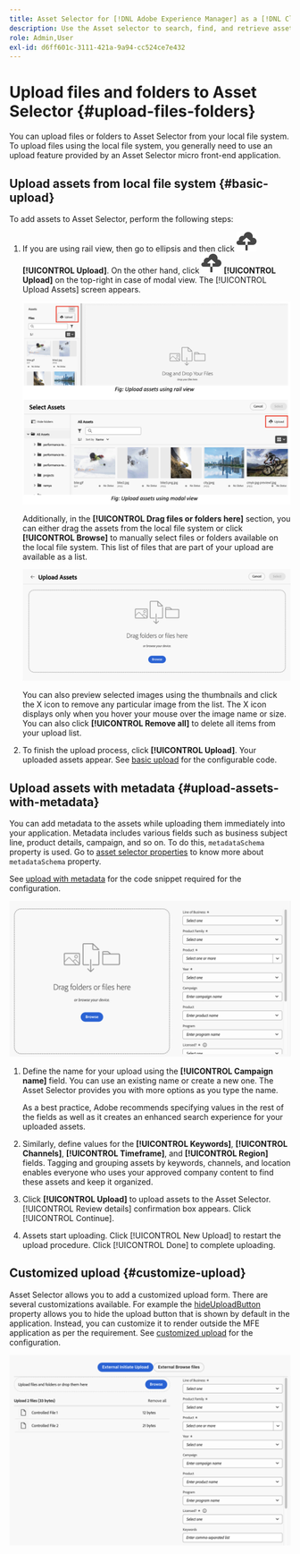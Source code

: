 ```yaml
---
title: Asset Selector for [!DNL Adobe Experience Manager] as a [!DNL Cloud Service]
description: Use the Asset selector to search, find, and retrieve assets' metadata and renditions within your application.
role: Admin,User
exl-id: d6ff601c-3111-421a-9a94-cc524ce7e432
---
```

# Upload files and folders to Asset Selector {#upload-files-folders}

You can upload files or folders to Asset Selector from your local file system. To upload files using the local file system, you generally need to use an upload feature provided by an Asset Selector micro front-end application.

## Upload assets from local file system {#basic-upload}

To add assets to Asset Selector, perform the following steps:

1. If you are using rail view, then go to ellipsis and then click ![upload icon](assets/upload-icon.svg) **[!UICONTROL Upload]**. On the other hand, click ![upload icon](assets/upload-icon.svg) **[!UICONTROL Upload]** on the top-right in case of modal view. The [!UICONTROL Upload Assets] screen appears.

    ![Upload assets to Asset Selector](assets/upload-assets.png)

    Additionally, in the **[!UICONTROL Drag files or folders here]** section, you can either drag the assets from the local file system or click **[!UICONTROL Browse]** to manually select files or folders available on the local file system. This list of files that are part of your upload are available as a list. 

    ![Basic upload assets to Asset Selector](assets/basic-upload.png)

    You can also preview selected images using the thumbnails and click the X icon to remove any particular image from the list. The X icon displays only when you hover your mouse over the image name or size. You can also click **[!UICONTROL Remove all]** to delete all items from your upload list.

1. To finish the upload process, click **[!UICONTROL Upload]**. Your uploaded assets appear. See [basic upload](asset-selector-customization.md#basic-upload) for the configurable code.

## Upload assets with metadata {#upload-assets-with-metadata}

You can add metadata to the assets while uploading them immediately into your application. Metadata includes various fields such as business subject line, product details, campaign, and so on. To do this, `metadataSchema` property is used. Go to [asset selector properties](asset-selector-properties.md) to know more about `metadataSchema` property. 

See [upload with metadata](#upload-with-metadata) for the code snippet required for the configuration.

![upload assets with metadata](assets/upload-with-metadata.png)
       
1. Define the name for your upload using the **[!UICONTROL Campaign name]** field. You can use an existing name or create a new one. The Asset Selector provides you with more options as you type the name.

   As a best practice, Adobe recommends specifying values in the rest of the fields as well as it creates an enhanced search experience for your uploaded assets.

1. Similarly, define values for the **[!UICONTROL Keywords]**, **[!UICONTROL Channels]**, **[!UICONTROL Timeframe]**, and **[!UICONTROL Region]** fields. Tagging and grouping assets by keywords, channels, and location enables everyone who uses your approved company content to find these assets and keep it organized.

1. Click **[!UICONTROL Upload]** to upload assets to the Asset Selector. [!UICONTROL Review details] confirmation box appears. Click [!UICONTROL Continue].

1. Assets start uploading. Click [!UICONTROL New Upload] to restart the upload procedure. Click [!UICONTROL Done] to complete uploading.    


## Customized upload {#customize-upload}

Asset Selector allows you to add a customized upload form. There are several customizations available. For example the [hideUploadButton](#asset-selector-properties.md) property allows you to hide the upload button that is shown by default in the application. Instead, you can customize it to render outside the MFE application as per the requirement. See [customized upload](#asset-selector-customization.md#customized-upload) for the configuration.

![Customized upload](assets/customized-upload.png)
